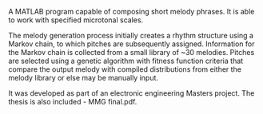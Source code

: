 A MATLAB program capable of composing short melody phrases. It is able to work with specified microtonal scales.

The melody generation process initially creates a rhythm structure using a Markov chain, to which pitches are subsequently assigned. Information for the Markov chain is collected from a small library of ~30 melodies. Pitches are selected using a genetic algorithm with fitness function criteria that compare the output melody with compiled distributions from either the melody library or else may be manually input.

It was developed as part of an electronic engineering Masters project. The thesis is also included - MMG final.pdf.
